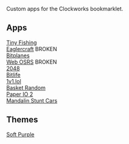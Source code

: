 Custom apps for the Clockworks bookmarklet.
## Apps
[Tiny Fishing](https://l413.github.io/Clockwork-OS-Custom/tinyfishingapp.js) <br>
[Eaglercraft](https://l413.github.io/Clockwork-OS-Custom/eaglercraftapp.js) BROKEN <br>
[Bitplanes](https://l413.github.io/Clockwork-OS-Custom/bitplanesapp.js) <br>
[Web OSRS](https://l413.github.io/Clockwork-OS-Custom/webosrsapp.js) BROKEN <br>
[2048](https://l413.github.io/Clockwork-OS-Custom/2048app.js) <br>
[Bitlife](https://l413.github.io/Clockwork-OS-Custom/bitlifeapp.js) <br>
[1v1.lol](https://l413.github.io/Clockwork-OS-Custom/1v1lolapp.js) <br>
[Basket Random](https://l413.github.io/Clockwork-OS-Custom/basketrandomapp.js) <br>
[Paper IO 2](https://l413.github.io/Clockwork-OS-Custom/paperio2app.js) <br>
[Mandalin Stunt Cars](https://l413.github.io/Clockwork-OS-Custom/mandalinapp.js) <br>
## Themes
[Soft Purple](https://l413.github.io/Clockwork-OS-Custom/softpurpletheme.css) <br>
